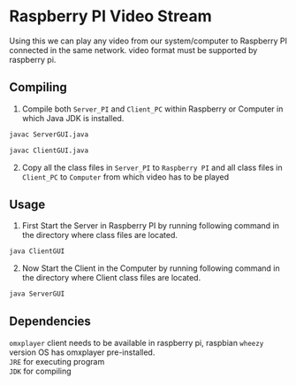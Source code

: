 # Raspberry PI Video Stream
Using this we can play any video from our system/computer to Raspberry PI connected in the same network. video format must be supported by raspberry pi.
## Compiling
1. Compile both `Server_PI` and `Client_PC` within Raspberry or Computer in which Java JDK is installed.<br />
```bash
javac ServerGUI.java
```
```bash
javac ClientGUI.java
```
2. Copy all the class files in `Server_PI` to `Raspberry PI` and all class files in `Client_PC` to `Computer` from which video has to be played<br/>

## Usage
1. First Start the Server in Raspberry PI by running following command in the directory where class files are located.<br/>
```bash 
java ClientGUI
```
2. Now Start the Client in the Computer by running following command in the directory where Client class files are located.<br/>
```bash
java ServerGUI
```
## Dependencies
`omxplayer` client needs to be available in raspberry pi, raspbian `wheezy` version OS has omxplayer pre-installed.<br/>
`JRE` for executing program  <br/>
`JDK` for compiling <br/>
